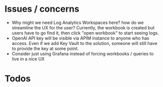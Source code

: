 #

# Issues / concerns

- Why might we need Log Analytics Workspaces here? how do we streamline the UX for the user? Currently, the workbook is created but users have to go find it, then click "open workbook" to start seeing logs.
- OpenAI API key will be visible via APIM instance to anyone who has access. Even if we add Key Vault to the solution, someone will still have to provide the key at some point.
- Consider just using Grafana instead of forcing workbooks / queries to live in a nice UX

# Todos
